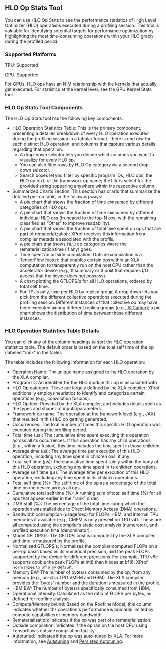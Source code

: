 ## HLO Op Stats Tool

You can use HLO Op Stats to see the performance statistics of High Level
Optimizer (HLO) operations executed during a profiling session. This tool is
valuable for identifying potential targets for performance optimization by
highlighting the most time-consuming operations within your HLO graph during the
profiled period.

### Supported Platforms

TPU: Supported

GPU: Supported

For GPUs, HLO ops have an N:M relationship with the kernels that actually get
executed. For statistics at the kernel level, see the GPU Kernel Stats tool.

### HLO Op Stats Tool Components

The HLO Op Stats tool has the following key components:

*   HLO Operation Statistics Table: This is the primary component, presenting a
    detailed breakdown of every HLO operation executed during the profiling
    session in a tabular format. There is one row for each distinct HLO
    operation, and columns that capture various details regarding that
    operation.
    *   A drop-down selector lets you decide which columns you want to visualize
        for every HLO op.
    *   You can also filter rows by HLO Op category via a second drop-down
        selector.
    *   Search boxes let you filter by specific program IDs, HLO ops, the HLO op
        text, or the framework op name; the filters select for the provided
        string appearing anywhere within the respective column.
*   Summarized Charts Section: This section has charts that summarize the
    detailed per-op table, in the following ways:
    *   A pie chart that shows the fraction of time consumed by different
        categories of HLO ops.
    *   A pie chart that shows the fraction of time consumed by different
        individual HLO ops (truncated to the top-N ops, with the remaining
        classified as “Other” to improve readability).
    *   A pie chart that shows the fraction of total time spent on ops that are
        part of rematerialization; XProf receives this information from compiler
        metadata associated with the profile.
    *   A pie chart that shows HLO op categories where the rematerialization
        time (if any) goes.
    *   Time spent on outside compilation: Outside compilation is a TensorFlow
        feature that enables certain ops within an XLA computation to
        transparently run on the host CPU rather than the accelerator device
        (e.g., tf.summary or tf.print that requires I/O access that the device
        does not possess).
    *   A chart plotting the GFLOPS/s for all HLO operations, ordered by total
        self time.
    *   For TPUs only, time per HLO by replica group: A drop down lets you pick
        from the different collective operations executed during the profiling
        session. Different instances of that collective op may have been
        executed among different replica groups (e.g.,
        [AllGather](https://openxla.org/xla/operation_semantics#allgather)); a
        pie chart shows the distribution of time between these different
        instances.

### HLO Operation Statistics Table Details

You can click any of the column headings to sort the HLO operation statistics
table. The default order is based on the total self time of the op (labeled
“rank” in the table).

The table includes the following information for each HLO operation:

*   Operation Name: The unique name assigned to the HLO operation by the XLA
    compiler.
*   Program ID: An identifier for the HLO module this op is associated with
*   HLO Op category: These are largely defined by the XLA compiler; XProf
    additionally employs heuristics to identify and categorize certain
    operations (e.g., convolution fusions).
*   HLO Op text: Provided by the XLA compiler, and includes details such as the
    types and shapes of inputs/parameters.
*   Framework op name: The operation at the framework level (e.g., JAX) that
    resulted in this HLO op getting generated.
*   Occurrences: The total number of times this specific HLO operation was
    executed during the profiling period.
*   Total time (μs): The cumulative time spent executing this operation across
    all its occurrences. If this operation has any child operations (e.g.,
    within a fusion), this time includes the time spent in those children.
*   Average time (μs): The average time per execution of this HLO operation,
    including any time spent in children ops, if any.
*   Total self time (μs): The cumulative time spent solely within the body of
    this HLO operation, excluding any time spent in its children operations.
*   Average self time (μs): The average time per execution of this HLO
    operation, excluding any time spent in its children operations.
*   Total self time (%): The self time of the op as a percentage of the total
    time on the device across all ops.
*   Cumulative total self time (%): A running sum of total self time (%) for all
    ops that appear earlier in the “rank” order.
*   DMA stall (%): The percentage of the total time during which the operation
    was stalled due to Direct Memory Access (DMA) operations.
*   Bandwidth consumption (usage/sec) for FLOPs, HBM, and internal TPU memories
    if available (e.g., CMEM is only present on TPU v4). These are all computed
    using the compiler’s static cost analysis (numerator), and profiled
    execution time (denominator).
*   Model GFLOPS/s: The GFLOPs cost is computed by the XLA compiler, and time is
    measured by the profile.
*   Normalized GFLOPS/s: Normalizes the compiler-computed FLOPs on a per-op
    basis based on its numerical precision, and the peak FLOPs supported by the
    device for different precisions. For example, TPU v6e supports double the
    peak FLOPs at int8 than it does at bf16; XProf normalizes to bf16 by
    default.
*   Memory BW: The number of bytes/s consumed by the op, from any memory (e.g.,
    on-chip TPU VMEM and HBM). The XLA compiler provides the “bytes” number and
    the duration is measured in the profile.
*   HBM BW: The number of bytes/s specifically consumed from HBM.
*   Operational intensity: Calculated as the ratio of FLOPS per bytes, as
    defined for roofline analysis.
*   Compute/Memory bound: Based on the Roofline Model, this column indicates
    whether the operation's performance is primarily limited by compute
    capabilities or memory bandwidth.
*   Rematerialization: Indicates if the op was part of a rematerialization.
*   Outside compilation: Indicates if the op ran on the host CPU using
    Tensorflow’s outside compilation facility.
*   Autotuned: Indicates if the op was auto-tuned by XLA. For more information,
    see [Autotuning](https://openxla.org/xla/tools#autotuning) and
    [Persisted Autotuning](https://openxla.org/xla/persisted_autotuning).
